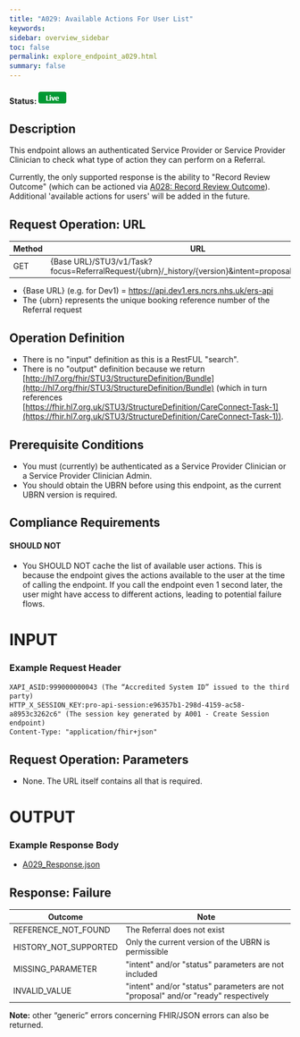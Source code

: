```yaml
---
title: "A029: Available Actions For User List"
keywords:  
sidebar: overview_sidebar
toc: false
permalink: explore_endpoint_a029.html
summary: false
---
```


#### Status: ![Live](images/icons/api_live.png)

## Description
This endpoint allows an authenticated Service Provider or Service Provider Clinician to check what type of action they can perform on a Referral.

Currently, the only supported response is the ability to "Record Review Outcome" (which can be actioned via [A028: Record Review Outcome](https://developer.nhs.uk/apis/e-Referrals/explore_endpoint_a028.html)). Additional 'available actions for users' will be added in the future.

## Request Operation: URL

| Method       | URL | Authentication |
| -------------| --- | ---------------- |
| GET | {Base URL}/STU3/v1/Task?focus=ReferralRequest/{ubrn}/_history/{version}&intent=proposal&status=ready | Session Token [(Details)](develop_business_flow_bf001.html) |

- {Base URL} (e.g. for Dev1) = https://api.dev1.ers.ncrs.nhs.uk/ers-api
- The {ubrn} represents the unique booking reference number of the Referral request


## Operation Definition

- There is no "input" definition as this is a RestFUL "search".
- There is no "output" definition because we return [http://hl7.org/fhir/STU3/StructureDefinition/Bundle](http://hl7.org/fhir/STU3/StructureDefinition/Bundle) (which in turn references [https://fhir.hl7.org.uk/STU3/StructureDefinition/CareConnect-Task-1](https://fhir.hl7.org.uk/STU3/StructureDefinition/CareConnect-Task-1)).



## Prerequisite Conditions
- You must (currently) be authenticated as a Service Provider Clinician or a Service Provider Clinician Admin.
- You should obtain the UBRN before using this endpoint, as the current UBRN version is required.


## Compliance Requirements
#### SHOULD NOT

- You SHOULD NOT cache the list of available user actions. This is because the endpoint gives the actions available to the user at the time of calling the endpoint. If you call the endpoint even 1 second later, the user might have access to different actions, leading to potential failure flows.

# INPUT

### Example Request Header
```http
XAPI_ASID:999000000043 (The “Accredited System ID” issued to the third party)
HTTP_X_SESSION_KEY:pro-api-session:e96357b1-298d-4159-ac58-a8953c3262c6" (The session key generated by A001 - Create Session endpoint)
Content-Type: "application/fhir+json"
```

## Request Operation: Parameters

- None. The URL itself contains all that is required.


# OUTPUT
### Example Response Body
- [A029_Response.json](downloads/json/A029_Response.json)  

## Response: Failure

| Outcome | Note |
| ---------- | -------------------------------- |
| REFERENCE_NOT_FOUND | The Referral does not exist |
| HISTORY_NOT_SUPPORTED | Only the current version of the UBRN is permissible |
| MISSING_PARAMETER | "intent" and/or "status" parameters are not included |
| INVALID_VALUE | "intent" and/or "status" parameters are not "proposal" and/or "ready" respectively |


**Note:** other “generic” errors concerning FHIR/JSON errors can also be returned.

